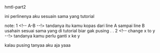 hmtl-part2

ini perlinenya aku sesuain sama yang tutorial

note:
1 <!-- A-B --!> 
tandanya itu kamu kopas dari line A sampai line B
usahain sesuai sama yang di tutorial biar gak pusing
.
.
2 <!-- change x to y --!> 
tandanya kamu perlu ganti x ke y

kalau pusing tanyaa aku aja yaaa
